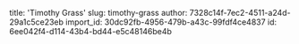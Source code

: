 title: 'Timothy Grass'
slug: timothy-grass
author: 7328c14f-7ec2-4511-a24d-29a1c5ce23eb
import_id: 30dc92fb-4956-479b-a43c-99fdf4ce4837
id: 6ee042f4-d114-43b4-bd44-e5c48146be4b
